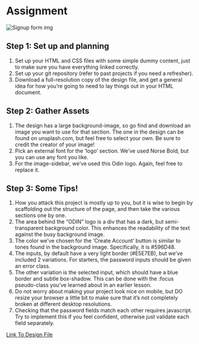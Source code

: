 # Assignment

![Signup form img]('https://res.cloudinary.com/angelrodriguez/image/upload/v1666207961/Signup%20Form/Screen_Shot_2022-10-19_at_3.32.16_PM.png "Signup Form")

## Step 1: Set up and planning

1. Set up your HTML and CSS files with some simple dummy content, just to make sure you have everything linked correctly.
2. Set up your git repository (refer to past projects if you need a refresher).
3. Download a full-resolution copy of the design file, and get a general idea for how you’re going to need to lay things out in your HTML document.

## Step 2: Gather Assets

1. The design has a large background-image, so go find and download an image you want to use for that section. The one in the design can be found on unsplash.com, but feel free to select your own. Be sure to credit the creator of your image!
2. Pick an external font for the ‘logo’ section. We’ve used Norse Bold, but you can use any font you like.
3. For the image-sidebar, we’ve used this Odin logo. Again, feel free to replace it.

## Step 3: Some Tips!

1. How you attack this project is mostly up to you, but it is wise to begin by scaffolding out the structure of the page, and then take the various sections one by one.
2. The area behind the “ODIN” logo is a div that has a dark, but semi-transparent background color. This enhances the readability of the text against the busy background image.
3. The color we’ve chosen for the ‘Create Account’ button is similar to tones found in the background image. Specifically, it is #596D48.
4. The inputs, by default have a very light border (#E5E7EB), but we’ve included 2 variations. For starters, the password inputs should be given an error class.
5. The other variation is the selected input, which should have a blue border and subtle box-shadow. This can be done with the :focus pseudo-class you’ve learned about in an earlier lesson.
6. Do not worry about making your project look nice on mobile, but DO resize your browser a little bit to make sure that it’s not completely broken at different desktop resolutions.
7. Checking that the password fields match each other requires javascript. Try to implement this if you feel confident, otherwise just validate each field separately.

[Link To Design File](https://cdn.statically.io/gh/TheOdinProject/curriculum/5f37d43908ef92499e95a9b90fc3cc291a95014c/html_css/project-sign-up-form/sign-up-form.png)
